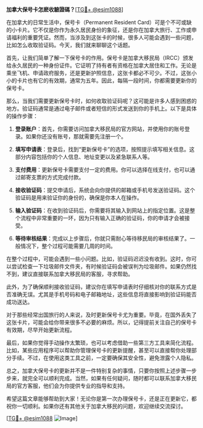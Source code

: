 **加拿大保号卡怎麽收驗證碼？**[[TG💪+ @esim1088](https://t.me/s/esim1088)]

在加拿大的日常生活中，保号卡（Permanent Resident Card）可是个不可或缺的小卡片。它不仅是你作为永久居民身份的象征，还是你在加拿大旅行、工作或申请福利的重要凭证。然而，当涉及到这张卡的时候，很多人可能会遇到一些问题，比如怎么收取验证码。今天，我们就来聊聊这个话题。

首先，让我们简单了解一下保号卡的作用。保号卡是加拿大移民局（IRCC）颁发给永久居民的一种身份证件。它证明了持有者有资格在加拿大居住和工作。无论是乘坐飞机、申请政府服务，还是更新护照信息，这张卡都必不可少。不过，这张小小的卡片也有它的有效期，通常为五年。因此，每隔一段时间，你都需要更新你的保号卡。

那么，当我们需要更新保号卡时，如何收取验证码呢？这可能是许多人感到困惑的地方。验证码通常是通过电子邮件或者短信的形式发送到你的手机上。以下是具体的操作步骤：

1. **登录账户**：首先，你需要访问加拿大移民局的官方网站，并使用你的账号登录。如果你还没有账号，那就需要先注册一个。

2. **填写申请表**：登录后，找到“更新保号卡”的选项，按照提示填写相关信息。这部分内容包括你的个人信息、地址变更以及紧急联系人等。

3. **支付费用**：更新保号卡需要支付一定的费用。你可以选择在线支付，也可以通过邮寄支票的方式完成付款。

4. **接收验证码**：提交申请后，系统会向你提供的邮箱或手机号发送验证码。这个验证码是用来验证你的身份的，确保是你本人在操作。

5. **输入验证码**：在收到验证码后，你需要将其输入到网站上的指定位置。这是整个流程中非常重要的一环，因为只有输入正确的验证码，你的申请才会被接受。

6. **等待审核结果**：完成以上步骤后，你就只需耐心等待移民局的审核结果了。一般情况下，整个过程可能需要几周的时间。

在整个过程中，可能会遇到一些小问题。比如，验证码迟迟没有收到。这时，你可以尝试检查一下垃圾邮件文件夹，有时候验证码会被误判为垃圾邮件。如果仍然找不到，建议直接联系加拿大移民局的客服，寻求帮助。

此外，为了确保顺利接收验证码，建议你在填写申请表时仔细核对你的联系方式是否准确无误。尤其是手机号码和电子邮箱地址，这些信息将直接影响到验证码能否成功送达。

对于那些经常出国旅行的人来说，及时更新保号卡尤为重要。毕竟，在国外丢失了这张卡片，可能会给你带来很多不必要的麻烦。所以，记得提前关注自己的保号卡有效期，尽早开始更新流程。

最后，如果你觉得手动操作太繁琐，也可以考虑借助一些第三方工具来简化流程。比如，某些应用程序可以帮助你管理保号卡的更新提醒，甚至可以直接帮你处理部分手续。不过，在使用这类工具之前，一定要确保其安全性，避免泄露个人隐私。

总之，加拿大保号卡的更新并不是一件特别复杂的事情，只要你按照上述步骤一步步来，就完全可以顺利完成。当然，如果有任何疑问，随时都可以联系加拿大移民局的官方客服，他们会为你提供专业的指导和支持。

希望这篇文章能够帮助到大家！无论你是第一次办理保号卡，还是正在更新它，都祝你一切顺利。如果你还有其他关于加拿大移民的问题，欢迎继续交流探讨。

[[TG💪+ @esim1088](https://t.me/s/esim1088) ![Image](https://i.postimg.cc/4NQfJmqS/Snipaste-2025-05-13-00-14-12.png)]